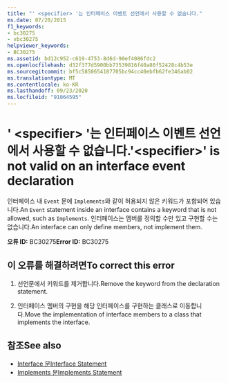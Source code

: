 ```yaml
---
title: "' <specifier> '는 인터페이스 이벤트 선언에서 사용할 수 없습니다."
ms.date: 07/20/2015
f1_keywords:
- bc30275
- vbc30275
helpviewer_keywords:
- BC30275
ms.assetid: bd12c952-c619-4753-8d6d-90ef4086fdc2
ms.openlocfilehash: d32f377d5900bb73539816f40a80f52428c4b53e
ms.sourcegitcommit: bf5c5850654187705bc94cc40ebfb62fe346ab02
ms.translationtype: MT
ms.contentlocale: ko-KR
ms.lasthandoff: 09/23/2020
ms.locfileid: "91064595"
---
```

# <a name="specifier-is-not-valid-on-an-interface-event-declaration"></a><span data-ttu-id="b3882-102">' \<specifier> '는 인터페이스 이벤트 선언에서 사용할 수 없습니다.</span><span class="sxs-lookup"><span data-stu-id="b3882-102">'\<specifier>' is not valid on an interface event declaration</span></span>

<span data-ttu-id="b3882-103">인터페이스 내 `Event` 문에 `Implements`와 같이 허용되지 않은 키워드가 포함되어 있습니다.</span><span class="sxs-lookup"><span data-stu-id="b3882-103">An `Event` statement inside an interface contains a keyword that is not allowed, such as `Implements`.</span></span> <span data-ttu-id="b3882-104">인터페이스는 멤버를 정의할 수만 있고 구현할 수는 없습니다.</span><span class="sxs-lookup"><span data-stu-id="b3882-104">An interface can only define members, not implement them.</span></span>  
  
 <span data-ttu-id="b3882-105">**오류 ID:** BC30275</span><span class="sxs-lookup"><span data-stu-id="b3882-105">**Error ID:** BC30275</span></span>  
  
## <a name="to-correct-this-error"></a><span data-ttu-id="b3882-106">이 오류를 해결하려면</span><span class="sxs-lookup"><span data-stu-id="b3882-106">To correct this error</span></span>  
  
1. <span data-ttu-id="b3882-107">선언문에서 키워드를 제거합니다.</span><span class="sxs-lookup"><span data-stu-id="b3882-107">Remove the keyword from the declaration statement.</span></span>  
  
2. <span data-ttu-id="b3882-108">인터페이스 멤버의 구현을 해당 인터페이스를 구현하는 클래스로 이동합니다.</span><span class="sxs-lookup"><span data-stu-id="b3882-108">Move the implementation of interface members to a class that implements the interface.</span></span>  
  
## <a name="see-also"></a><span data-ttu-id="b3882-109">참조</span><span class="sxs-lookup"><span data-stu-id="b3882-109">See also</span></span>

- [<span data-ttu-id="b3882-110">Interface 문</span><span class="sxs-lookup"><span data-stu-id="b3882-110">Interface Statement</span></span>](../language-reference/statements/interface-statement.md)
- [<span data-ttu-id="b3882-111">Implements 문</span><span class="sxs-lookup"><span data-stu-id="b3882-111">Implements Statement</span></span>](../language-reference/statements/implements-statement.md)
